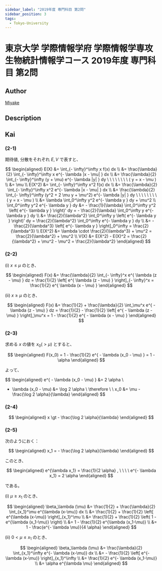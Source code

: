 ```yaml
---
sidebar_label: "2019年度 専門科目 第2問"
sidebar_position: 3
tags:
  - Tokyo-University
---
```

# 東京大学 学際情報学府 学際情報学専攻 生物統計情報学コース 2019年度 専門科目 第2問

## **Author**
[Miyake](https://miyake.github.io/exams/index.html)

## **Description**

## **Kai**
### (2-1)
期待値, 分散をそれぞれ $E, V$ で表すと、

$$
\begin{aligned}
E(X)
&= \int_{- \infty}^\infty x f(x) dx
\\
&= \frac{\lambda}{2} \int_{- \infty}^\infty x e^{- \lambda |x - \mu| } dx
\\
&= \frac{\lambda}{2} \int_{- \infty}^\infty (y + \mu) e^{- \lambda |y| } dy
\ \ \ \ \ \ \ \ ( y = x - \mu )
\\
&= \mu
\\
E(X^2)
&= \int_{- \infty}^\infty x^2 f(x) dx
\\
&= \frac{\lambda}{2} \int_{- \infty}^\infty x^2 e^{- \lambda |x - \mu| } dx
\\
&= \frac{\lambda}{2} \int_{- \infty}^\infty
(y^2 + 2 \mu y + \mu^2) e^{- \lambda |y| } dy
\ \ \ \ \ \ \ \ ( y = x - \mu )
\\
&= \lambda \int_0^\infty y^2 e^{- \lambda y } dy + \mu^2
\\
\int_0^\infty y^2 e^{- \lambda y } dy
&= - \frac{1}{\lambda} \int_0^\infty y^2 \left( e^{- \lambda y } \right)' dy
= - \frac{2}{\lambda} \int_0^\infty y e^{- \lambda y } dy
\\
&= \frac{2}{\lambda^2} \int_0^\infty y \left( e^{- \lambda y } \right)' dy
= \frac{2}{\lambda^2} \int_0^\infty e^{- \lambda y } dy
\\
&= - \frac{2}{\lambda^3} \left[ e^{- \lambda y } \right]_0^\infty
= \frac{2}{\lambda^3}
\\
E(X^2)
&= \lambda \cdot \frac{2}{\lambda^3} + \mu^2
= \frac{2}{\lambda^2} + \mu^2
\\
V(X) &= E(X^2) - E(X)^2
= \frac{2}{\lambda^2} + \mu^2 - \mu^2
= \frac{2}{\lambda^2}
\end{aligned}
$$

### (2-2)
(i) $x \leq \mu$ のとき、

$$
\begin{aligned}
F(x)
&= \frac{\lambda}{2} \int_{- \infty}^x e^{ \lambda (z - \mu) } dz
= \frac{1}{2} \left[ e^{ \lambda (z - \mu) } \right]_{- \infty}^x
= \frac{1}{2} e^{ \lambda (x - \mu) }
\end{aligned}
$$

(ii) $x \geq \mu$ のとき、

$$
\begin{aligned}
F(x)
&= \frac{1}{2} + \frac{\lambda}{2} \int_\mu^x e^{ - \lambda (z - \mu) } dz
= \frac{1}{2} - \frac{1}{2} \left[ e^{ - \lambda (z - \mu) } \right]_\mu^x
= 1 - \frac{1}{2} e^{ - \lambda (x - \mu) }
\end{aligned}
$$

### (2-3)
求める $x$ の値を $x_0 (\gt \mu)$ とすると、

$$
\begin{aligned}
F(x_0)
= 1 - \frac{1}{2} e^{ - \lambda (x_0 - \mu) }
= 1 - \alpha
\end{aligned}
$$

よって、

$$
\begin{aligned}
e^{ - \lambda (x_0 - \mu) } &= 2 \alpha
\\
- \lambda (x_0 - \mu) &= \log 2 \alpha
\\
\therefore \ \ 
x_0 &= \mu - \frac{\log 2 \alpha}{\lambda}
\end{aligned}
$$


### (2-4)

$$
\begin{aligned}
x \gt - \frac{\log 2 \alpha}{\lambda}
\end{aligned}
$$

### (2-5)
次のようにおく：

$$
\begin{aligned}
x_1 = - \frac{\log 2 \alpha}{\lambda}
\end{aligned}
$$

このとき、

$$
\begin{aligned}
e^{\lambda x_1} = \frac{1}{2 \alpha}
, \ \ \ \ 
e^{- \lambda x_1} = 2 \alpha
\end{aligned}
$$

である。

(i) $\mu \geq x_1$ のとき、

$$
\begin{aligned}
\beta_\lambda (\mu)
&= \frac{1}{2} + \frac{\lambda}{2} \int_{x_1}^\mu e^{\lambda (x-\mu)} dx
\\
&= \frac{1}{2} + \frac{1}{2} \left[ e^{\lambda (x-\mu)} \right]_{x_1}^\mu
\\
&= \frac{1}{2} + \frac{1}{2} \left( 1 - e^{\lambda (x_1-\mu)} \right)
\\
&= 1 - \frac{1}{2} e^{\lambda (x_1-\mu)}
\\
&= 1 - \frac{e^{- \lambda \mu}}{4 \alpha}
\end{aligned}
$$

(ii) $0 \lt \mu \leq x_1$ のとき、

$$
\begin{aligned}
\beta_\lambda (\mu)
&= \frac{\lambda}{2} \int_{x_1}^\infty e^{- \lambda (x-\mu)} dx
\\
&= - \frac{1}{2} \left[ e^{- \lambda (x-\mu)} \right]_{x_1}^\infty
\\
&= \frac{1}{2} e^{- \lambda (x_1-\mu)}
\\
&= \alpha e^{\lambda \mu}
\end{aligned}
$$